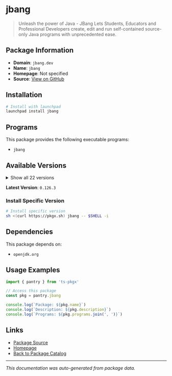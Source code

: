 # jbang

> Unleash the power of Java - JBang Lets Students, Educators and Professional Developers create, edit and run self-contained source-only Java programs with unprecedented ease.

## Package Information

- **Domain**: `jbang.dev`
- **Name**: `jbang`
- **Homepage**: Not specified
- **Source**: [View on GitHub](https://github.com/pkgxdev/pantry/tree/main/projects/jbang.dev/package.yml)

## Installation

```bash
# Install with launchpad
launchpad install jbang
```

## Programs

This package provides the following executable programs:

- `jbang`

## Available Versions

<details>
<summary>Show all 22 versions</summary>

- `0.126.3`, `0.126.2`, `0.126.1`, `0.126.0`, `0.125.1`
- `0.125.0`, `0.124.0`, `0.123.0`, `0.122.0`, `0.121.0`
- `0.120.4`, `0.119.0`, `0.118.0`, `0.117.1`, `0.117.0`
- `0.116.0`, `0.115.0`, `0.114.0`, `0.113.0`, `0.112.4`
- `0.111.0`, `0.110.1`

</details>

**Latest Version**: `0.126.3`

### Install Specific Version

```bash
# Install specific version
sh <(curl https://pkgx.sh) jbang -- $SHELL -i
```

## Dependencies

This package depends on:

- `openjdk.org`

## Usage Examples

```typescript
import { pantry } from 'ts-pkgx'

// Access this package
const pkg = pantry.jbang

console.log(`Package: ${pkg.name}`)
console.log(`Description: ${pkg.description}`)
console.log(`Programs: ${pkg.programs.join(', ')}`)
```

## Links

- [Package Source](https://github.com/pkgxdev/pantry/tree/main/projects/jbang.dev/package.yml)
- [Homepage](#)
- [Back to Package Catalog](../../package-catalog.md)

---

*This documentation was auto-generated from package data.*
